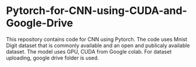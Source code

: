 # Pytorch-for-CNN-using-CUDA-and-Google-Drive
This repository contains code for CNN using Pytorch. The code uses Mnist Digit dataset that is commonly available and an open and publicaly available dataset. The model uses GPU, CUDA from Google colab. For dataset uploading, google drive folder is used. 

